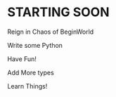 # STARTING SOON

Reign in Chaos of BeginWorld

Write some Python

Have Fun!

Add More types

Learn Things!
